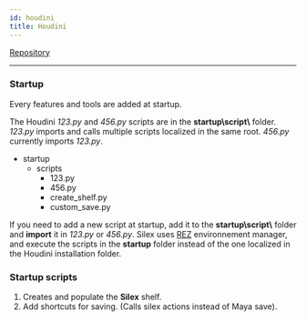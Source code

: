 ```yaml
---
id: houdini
title: Houdini
---
```


[Repository](https://github.com/ArtFXDev/silex_maya)

---

### Startup

Every features and tools are added at startup.

The Houdini _123.py_ and _456.py_ scripts are in the **startup\script\\** folder. _123.py_ imports and calls multiple scripts localized in the same root. _456.py_ currently imports _123.py_.

- startup
  - scripts
    - 123.py
    - 456.py
    - create_shelf.py
    - custom_save.py

If you need to add a new script at startup, add it to the **startup\script\\** folder and **import** it in _123.py_ or _456.py_. Silex uses [REZ](../../Workflow/Rez/Rez.mdx) environnement manager, and execute the scripts in the **startup** folder instead of the one localized in the Houdini installation folder.

### Startup scripts

1. Creates and populate the **Silex** shelf.
2. Add shortcuts for saving. (Calls silex actions instead of Maya save).
